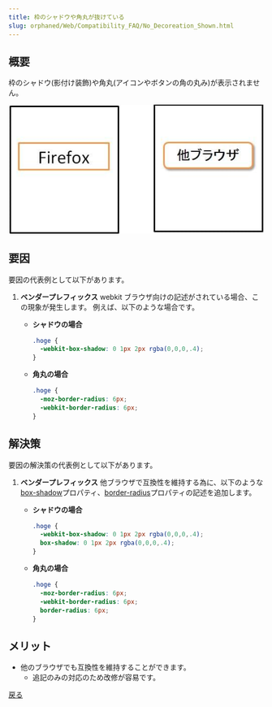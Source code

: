 ```yaml
---
title: 枠のシャドウや角丸が抜けている
slug: orphaned/Web/Compatibility_FAQ/No_Decoreation_Shown.html
---
```


## 概要

枠のシャドウ(影付け装飾)や角丸(アイコンやボタンの角の丸み)が表示されません。

![](0204.jpg)

## 要因

要因の代表例として以下があります。

1. **ベンダープレフィックス**
    webkit ブラウザ向けの記述がされている場合、この現象が発生します。
    例えば、以下のような場合です。

    - **シャドウの場合**

      ```css
      .hoge {
        -webkit-box-shadow: 0 1px 2px rgba(0,0,0,.4);
      }
      ```

    - **角丸の場合**

      ```css
      .hoge {
        -moz-border-radius: 6px;
        -webkit-border-radius: 6px;
      }
      ```

## 解決策

要因の解決策の代表例として以下があります。

1. **ベンダープレフィックス**
    他ブラウザで互換性を維持する為に、以下のような[box-shadow](/ja/docs/Web/CSS/box-shadow)プロパティ、[border-radius](/ja/docs/Web/CSS/border-radius)プロパティの記述を追加します。

    - **シャドウの場合**

      ```css
      .hoge {
        -webkit-box-shadow: 0 1px 2px rgba(0,0,0,.4);
        box-shadow: 0 1px 2px rgba(0,0,0,.4);
      }
      ```

    - **角丸の場合**

      ```css
      .hoge {
        -moz-border-radius: 6px;
        -webkit-border-radius: 6px;
        border-radius: 6px;
      }
      ```

## メリット

- 他のブラウザでも互換性を維持することができます。
  - 追記のみの対応のため改修が容易です。

[戻る](/ja/docs/Web/Compatibility_FAQ)
